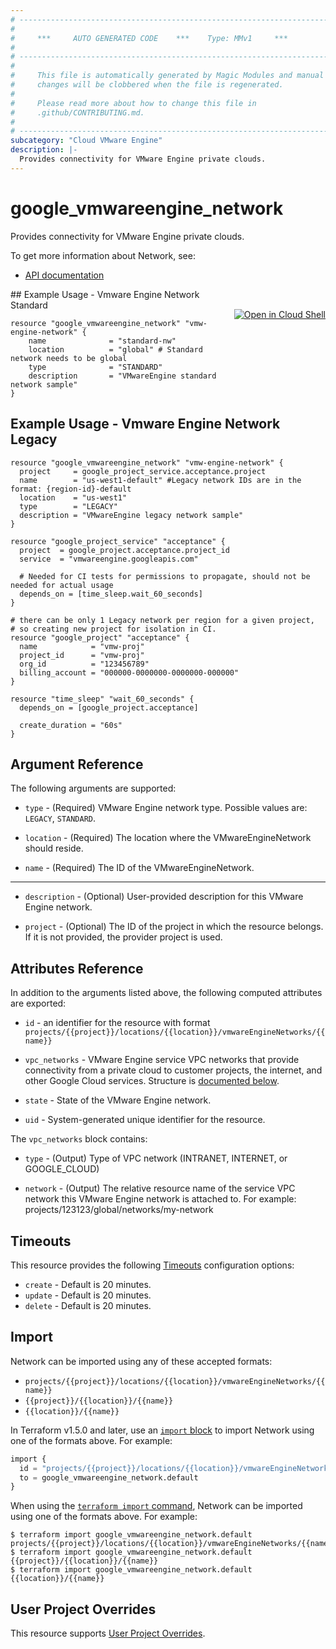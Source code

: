 ```yaml
---
# ----------------------------------------------------------------------------
#
#     ***     AUTO GENERATED CODE    ***    Type: MMv1     ***
#
# ----------------------------------------------------------------------------
#
#     This file is automatically generated by Magic Modules and manual
#     changes will be clobbered when the file is regenerated.
#
#     Please read more about how to change this file in
#     .github/CONTRIBUTING.md.
#
# ----------------------------------------------------------------------------
subcategory: "Cloud VMware Engine"
description: |-
  Provides connectivity for VMware Engine private clouds.
---
```


# google\_vmwareengine\_network

Provides connectivity for VMware Engine private clouds.


To get more information about Network, see:

* [API documentation](https://cloud.google.com/vmware-engine/docs/reference/rest/v1/projects.locations.vmwareEngineNetworks)

<div class = "oics-button" style="float: right; margin: 0 0 -15px">
  <a href="https://console.cloud.google.com/cloudshell/open?cloudshell_git_repo=https%3A%2F%2Fgithub.com%2Fterraform-google-modules%2Fdocs-examples.git&cloudshell_working_dir=vmware_engine_network_standard&cloudshell_image=gcr.io%2Fcloudshell-images%2Fcloudshell%3Alatest&open_in_editor=main.tf&cloudshell_print=.%2Fmotd&cloudshell_tutorial=.%2Ftutorial.md" target="_blank">
    <img alt="Open in Cloud Shell" src="//gstatic.com/cloudssh/images/open-btn.svg" style="max-height: 44px; margin: 32px auto; max-width: 100%;">
  </a>
</div>
## Example Usage - Vmware Engine Network Standard


```hcl
resource "google_vmwareengine_network" "vmw-engine-network" {
    name              = "standard-nw"
    location          = "global" # Standard network needs to be global
    type              = "STANDARD"
    description       = "VMwareEngine standard network sample"
}
```
## Example Usage - Vmware Engine Network Legacy


```hcl
resource "google_vmwareengine_network" "vmw-engine-network" {
  project     = google_project_service.acceptance.project
  name        = "us-west1-default" #Legacy network IDs are in the format: {region-id}-default
  location    = "us-west1"
  type        = "LEGACY"
  description = "VMwareEngine legacy network sample"
}

resource "google_project_service" "acceptance" {
  project  = google_project.acceptance.project_id
  service  = "vmwareengine.googleapis.com"

  # Needed for CI tests for permissions to propagate, should not be needed for actual usage
  depends_on = [time_sleep.wait_60_seconds]
}

# there can be only 1 Legacy network per region for a given project,
# so creating new project for isolation in CI.
resource "google_project" "acceptance" {
  name            = "vmw-proj"
  project_id      = "vmw-proj"
  org_id          = "123456789"
  billing_account = "000000-0000000-0000000-000000"
}

resource "time_sleep" "wait_60_seconds" {
  depends_on = [google_project.acceptance]

  create_duration = "60s"
}
```

## Argument Reference

The following arguments are supported:


* `type` -
  (Required)
  VMware Engine network type.
  Possible values are: `LEGACY`, `STANDARD`.

* `location` -
  (Required)
  The location where the VMwareEngineNetwork should reside.

* `name` -
  (Required)
  The ID of the VMwareEngineNetwork.


- - -


* `description` -
  (Optional)
  User-provided description for this VMware Engine network.

* `project` - (Optional) The ID of the project in which the resource belongs.
    If it is not provided, the provider project is used.


## Attributes Reference

In addition to the arguments listed above, the following computed attributes are exported:

* `id` - an identifier for the resource with format `projects/{{project}}/locations/{{location}}/vmwareEngineNetworks/{{name}}`

* `vpc_networks` -
  VMware Engine service VPC networks that provide connectivity from a private cloud to customer projects,
  the internet, and other Google Cloud services.
  Structure is [documented below](#nested_vpc_networks).

* `state` -
  State of the VMware Engine network.

* `uid` -
  System-generated unique identifier for the resource.


<a name="nested_vpc_networks"></a>The `vpc_networks` block contains:

* `type` -
  (Output)
  Type of VPC network (INTRANET, INTERNET, or GOOGLE_CLOUD)

* `network` -
  (Output)
  The relative resource name of the service VPC network this VMware Engine network is attached to.
  For example: projects/123123/global/networks/my-network

## Timeouts

This resource provides the following
[Timeouts](https://developer.hashicorp.com/terraform/plugin/sdkv2/resources/retries-and-customizable-timeouts) configuration options:

- `create` - Default is 20 minutes.
- `update` - Default is 20 minutes.
- `delete` - Default is 20 minutes.

## Import


Network can be imported using any of these accepted formats:

* `projects/{{project}}/locations/{{location}}/vmwareEngineNetworks/{{name}}`
* `{{project}}/{{location}}/{{name}}`
* `{{location}}/{{name}}`


In Terraform v1.5.0 and later, use an [`import` block](https://developer.hashicorp.com/terraform/language/import) to import Network using one of the formats above. For example:

```tf
import {
  id = "projects/{{project}}/locations/{{location}}/vmwareEngineNetworks/{{name}}"
  to = google_vmwareengine_network.default
}
```

When using the [`terraform import` command](https://developer.hashicorp.com/terraform/cli/commands/import), Network can be imported using one of the formats above. For example:

```
$ terraform import google_vmwareengine_network.default projects/{{project}}/locations/{{location}}/vmwareEngineNetworks/{{name}}
$ terraform import google_vmwareengine_network.default {{project}}/{{location}}/{{name}}
$ terraform import google_vmwareengine_network.default {{location}}/{{name}}
```

## User Project Overrides

This resource supports [User Project Overrides](https://registry.terraform.io/providers/hashicorp/google/latest/docs/guides/provider_reference#user_project_override).
